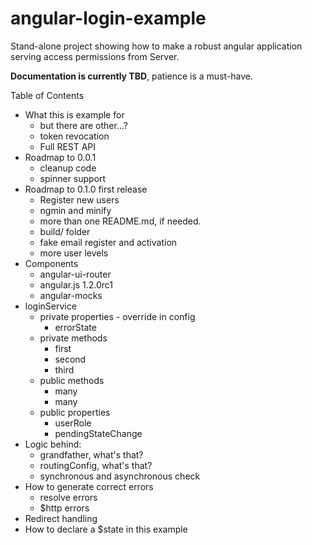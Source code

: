 angular-login-example
=====================

Stand-alone project showing how to make a robust angular application serving access permissions from Server.

**Documentation is currently TBD**, patience is a must-have.

Table of Contents

  * What this is example for
    * but there are other...?
    * token revocation
    * Full REST API
  * Roadmap to 0.0.1
    * cleanup code
    * spinner support
  * Roadmap to 0.1.0 first release
    * Register new users
    * ngmin and minify
    * more than one README.md, if needed.
    * build/ folder
    * fake email register and activation
    * more user levels
  * Components
    * angular-ui-router
    * angular.js 1.2.0rc1
    * angular-mocks
  * loginService
    * private properties - override in config
      * errorState
    * private methods
      * first
      * second
      * third
    * public methods
      * many
      * many
    * public properties
      * userRole
      * pendingStateChange
  * Logic behind:
    * grandfather, what's that?
    * routingConfig, what's that?
    * synchronous and asynchronous check
  * How to generate correct errors
    * resolve errors
    * $http errors
  * Redirect handling
  * How to declare a $state in this example
